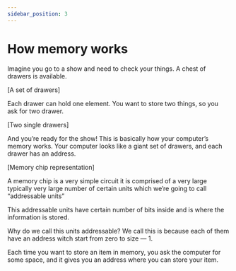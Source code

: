 ```yaml
---
sidebar_position: 3
---
```


# How memory works

Imagine you go to a show and need to check your things. A chest of drawers is available.

[A set of drawers]

Each drawer can hold one element. You want to store two things, so you ask for two drawer.

[Two single drawers]

And you’re ready for the show! This is basically how your computer’s memory works. Your computer looks like a giant set of drawers, and each drawer has an address.

[Memory chip representation]

A memory chip is a very simple circuit it is comprised of a very large typically very large number of certain units which we’re going to call “addressable units”

This addressable units have certain number of bits inside and is where the information is stored.

Why do we call this units addressable? We call this is because each of them have an address witch start from zero to size — 1.

Each time you want to store an item in memory, you ask the computer for some space, and it gives you an address where you can store your item.
